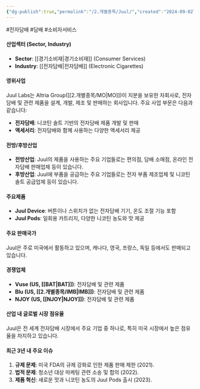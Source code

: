 ```yaml
---
{"dg-publish":true,"permalink":"/2.개별종목/Juul/","created":"2024-09-02T12:24:13.616+09:00","updated":"2025-07-29T21:37:04.798+09:00"}
---
```


#전자담배 #담배 #소비자서비스 

#### 산업섹터 (Sector, Industry)

- **Sector**: [[경기소비재\|경기소비재]] (Consumer Services)
- **Industry**: [[전자담배\|전자담배]] (Electronic Cigarettes)

#### 영위사업

Juul Labs는 Altria Group([[2.개별종목/MO\|MO]])이 지분을 보유한 자회사로, 전자담배 및 관련 제품을 설계, 개발, 제조 및 판매하는 회사입니다. 주요 사업 부문은 다음과 같습니다: 

- **전자담배**: 니코틴 솔트 기반의 전자담배 제품 개발 및 판매
- **액세서리**: 전자담배와 함께 사용하는 다양한 액세서리 제공

#### 전방/후방산업

- **전방산업**: Juul의 제품을 사용하는 주요 기업들로는 편의점, 담배 소매점, 온라인 전자담배 판매업체 등이 있습니다.
- **후방산업**: Juul에 부품을 공급하는 주요 기업들로는 전자 부품 제조업체 및 니코틴 솔트 공급업체 등이 있습니다.

#### 주요제품

- **Juul Device**: 버튼이나 스위치가 없는 전자담배 기기, 온도 조절 기능 포함
- **Juul Pods**: 일회용 카트리지, 다양한 니코틴 농도와 맛 제공

#### 주요 판매국가

Juul은 주로 미국에서 활동하고 있으며, 캐나다, 영국, 프랑스, 독일 등에서도 판매되고 있습니다.

#### 경쟁업체

- **Vuse (US, [[BAT\|BAT]])**: 전자담배 및 관련 제품
- **Blu (US, [[2.개별종목/IMB\|IMB]])**: 전자담배 및 관련 제품
- **NJOY (US, [[NJOY\|NJOY]])**: 전자담배 및 관련 제품

#### 산업 내 글로벌 시장 점유율

Juul은 전 세계 전자담배 시장에서 주요 기업 중 하나로, 특히 미국 시장에서 높은 점유율을 차지하고 있습니다.

#### 최근 3년 내 주요 이슈

1. **규제 문제**: 미국 FDA의 규제 강화로 인한 제품 판매 제한 (2021).
2. **법적 문제**: 청소년 대상 마케팅 관련 소송 및 합의 (2022).
3. **제품 혁신**: 새로운 맛과 니코틴 농도의 Juul Pods 출시 (2023).